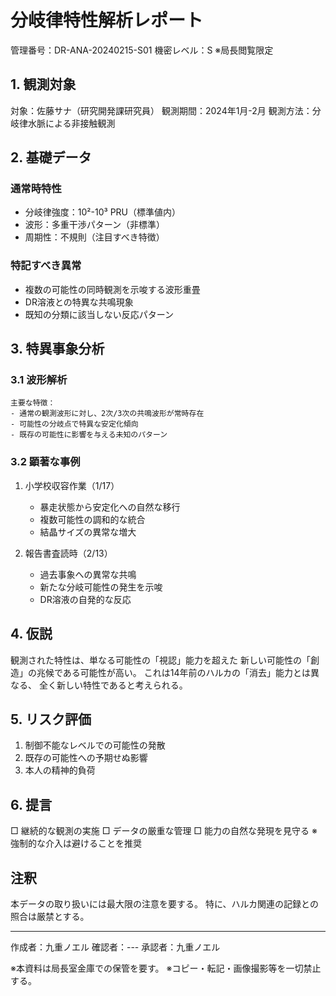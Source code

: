 # 分岐律特性解析レポート
管理番号：DR-ANA-20240215-S01
機密レベル：S
※局長閲覧限定

## 1. 観測対象
対象：佐藤サナ（研究開発課研究員）
観測期間：2024年1月-2月
観測方法：分岐律水脈による非接触観測

## 2. 基礎データ
### 通常時特性
- 分岐律強度：10²-10³ PRU（標準値内）
- 波形：多重干渉パターン（非標準）
- 周期性：不規則（注目すべき特徴）

### 特記すべき異常
- 複数の可能性の同時観測を示唆する波形重畳
- DR溶液との特異な共鳴現象
- 既知の分類に該当しない反応パターン

## 3. 特異事象分析
### 3.1 波形解析
```
主要な特徴：
- 通常の観測波形に対し、2次/3次の共鳴波形が常時存在
- 可能性の分岐点で特異な安定化傾向
- 既存の可能性に影響を与える未知のパターン
```

### 3.2 顕著な事例
1. 小学校収容作業（1/17）
   - 暴走状態から安定化への自然な移行
   - 複数可能性の調和的な統合
   - 結晶サイズの異常な増大

2. 報告書査読時（2/13）
   - 過去事象への異常な共鳴
   - 新たな分岐可能性の発生を示唆
   - DR溶液の自発的な反応

## 4. 仮説
観測された特性は、単なる可能性の「視認」能力を超えた
新しい可能性の「創造」の兆候である可能性が高い。
これは14年前のハルカの「消去」能力とは異なる、
全く新しい特性であると考えられる。

## 5. リスク評価
1. 制御不能なレベルでの可能性の発散
2. 既存の可能性への予期せぬ影響
3. 本人の精神的負荷

## 6. 提言
□ 継続的な観測の実施
□ データの厳重な管理
□ 能力の自然な発現を見守る
※強制的な介入は避けることを推奨

## 注釈
本データの取り扱いには最大限の注意を要する。
特に、ハルカ関連の記録との照合は厳禁とする。

---
作成者：九重ノエル
確認者：---
承認者：九重ノエル

※本資料は局長室金庫での保管を要す。
※コピー・転記・画像撮影等を一切禁止する。